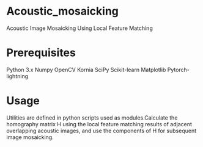 # Acoustic_mosaicking
Acoustic Image Mosaicking Using Local Feature Matching

# Prerequisites
  Python 3.x
  Numpy
  OpenCV
  Kornia
  SciPy
  Scikit-learn 
  Matplotlib
  Pytorch-lightning         
# Usage
Utilities are defined in python scripts used as modules.Calculate the homography matrix H using the local feature matching results of adjacent overlapping acoustic images, and use the components of H for subsequent image mosaicking.
